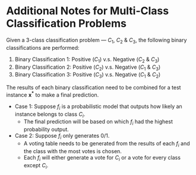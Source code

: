 # Additional Notes for Multi-Class Classification Problems

Given a 3-class classification problem &mdash; $C_1$, $C_2$ & $C_3$, the following binary classifications are performed:

1. Binary Classification 1: Positive ($C_1$) v.s. Negative ($C_2$ & $C_3$)
2. Binary Classification 2: Positive ($C_2$) v.s. Negative ($C_1$ & $C_3$)
3. Binary Classification 3: Positive ($C_3$) v.s. Negative ($C_1$ & $C_2$)

The results of each binary classification need to be combined for a test instance $\mathbf{x^*}$ to make a final prediction.

- Case 1: Suppose $f_i$ is a probabilistic model that outputs how likely an instance belongs to class $C_i$.
    - The final prediction will be based on which $f_i$ had the highest probability output.
- Case 2: Suppose $f_i$ only generates 0/1.
    - A voting table needs to be generated from the results of each $f_i$ and the class with the most votes is chosen.
    - Each $f_i$ will either generate a vote for $C_i$ or a vote for every class except $C_i$.
